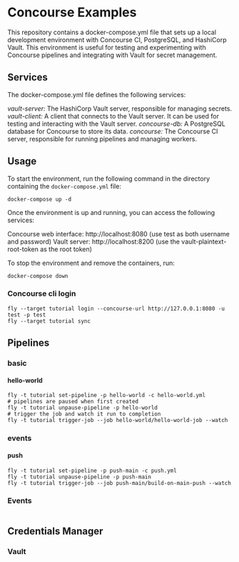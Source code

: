 # Concourse Examples

This repository contains a docker-compose.yml file that sets up a local development environment with Concourse CI, PostgreSQL, and HashiCorp Vault. This environment is useful for testing and experimenting with Concourse pipelines and integrating with Vault for secret management.

## Services
The docker-compose.yml file defines the following services:

*vault-server:* The HashiCorp Vault server, responsible for managing secrets.
*vault-client:* A client that connects to the Vault server. It can be used for testing and interacting with the Vault server.
*concourse-db:* A PostgreSQL database for Concourse to store its data.
*concourse:* The Concourse CI server, responsible for running pipelines and managing workers.

## Usage

To start the environment, run the following command in the directory containing the `docker-compose.yml` file:

```
docker-compose up -d
```

Once the environment is up and running, you can access the following services:

Concourse web interface: http://localhost:8080 (use test as both username and password)
Vault server: http://localhost:8200 (use the vault-plaintext-root-token as the root token)

To stop the environment and remove the containers, run:

```
docker-compose down
```

### Concourse cli login

```
fly --target tutorial login --concourse-url http://127.0.0.1:8080 -u test -p test
fly --target tutorial sync
```


## Pipelines

### basic
#### hello-world

```
fly -t tutorial set-pipeline -p hello-world -c hello-world.yml
# pipelines are paused when first created
fly -t tutorial unpause-pipeline -p hello-world
# trigger the job and watch it run to completion
fly -t tutorial trigger-job --job hello-world/hello-world-job --watch
```

### events

#### push

```
fly -t tutorial set-pipeline -p push-main -c push.yml
fly -t tutorial unpause-pipeline -p push-main
fly -t tutorial trigger-job --job push-main/build-on-main-push --watch
```

### Events

```

```

## Credentials Manager

### Vault


